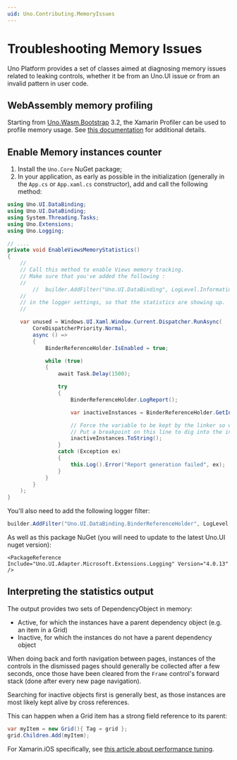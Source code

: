 ```yaml
---
uid: Uno.Contributing.MemoryIssues
---
```


# Troubleshooting Memory Issues 

Uno Platform provides a set of classes aimed at diagnosing memory issues related to leaking controls, whether it be from
an Uno.UI issue or from an invalid pattern in user code.

## WebAssembly memory profiling
Starting from [Uno.Wasm.Bootstrap](https://github.com/unoplatform/Uno.Wasm.Bootstrap) 3.2, the Xamarin Profiler can be used to profile memory usage. See [this documentation](https://github.com/unoplatform/Uno.Wasm.Bootstrap#memory-profiling) for additional details.

## Enable Memory instances counter

1. Install the `Uno.Core` NuGet package;
2. In your application, as early as possible in the initialization (generally in the `App.cs` or `App.xaml.cs` constructor), add and call the following method:

``` csharp
using Uno.UI.DataBinding;
using Uno.UI.DataBinding;
using System.Threading.Tasks;
using Uno.Extensions;
using Uno.Logging;

// ....
private void EnableViewsMemoryStatistics()
{
	//
	// Call this method to enable Views memory tracking.
	// Make sure that you've added the following :
	//
        //  builder.AddFilter("Uno.UI.DataBinding", LogLevel.Information );
	//
	// in the logger settings, so that the statistics are showing up.
	//

	var unused = Windows.UI.Xaml.Window.Current.Dispatcher.RunAsync(
		CoreDispatcherPriority.Normal,
		async () =>
		{
			BinderReferenceHolder.IsEnabled = true;

			while (true)
			{
				await Task.Delay(1500);

				try
				{
					BinderReferenceHolder.LogReport();

					var inactiveInstances = BinderReferenceHolder.GetInactiveViewBinders();

					// Force the variable to be kept by the linker so we can see it with the debugger.
					// Put a breakpoint on this line to dig into the inactive views.
					inactiveInstances.ToString();
				}
				catch (Exception ex)
				{
					this.Log().Error("Report generation failed", ex);
				}
			}
		}
	);
}
```
  You'll also need to add the following logger filter:
```csharp
builder.AddFilter("Uno.UI.DataBinding.BinderReferenceHolder", LogLevel.Information );
```
  As well as this package NuGet (you will need to update to the latest Uno.UI nuget version):
```xaml
<PackageReference Include="Uno.UI.Adapter.Microsoft.Extensions.Logging" Version="4.0.13" />
```

## Interpreting the statistics output

The output provides two sets of DependencyObject in memory:
- Active, for which the instances have a parent dependency object (e.g. an item in a Grid)
- Inactive, for which the instances do not have a parent dependency object

When doing back and forth navigation between pages, instances of the controls in the dismissed pages should
generally be collected after a few seconds, once those have been cleared from the `Frame` control's forward
stack (done after every new page navigation).

Searching for inactive objects first is generally best, as those instances are most likely kept alive by
cross references.

This can happen when a Grid item has a strong field reference to its parent:

```csharp
var myItem = new Grid(){ Tag = grid };
grid.Children.Add(myItem);
```

For Xamarin.iOS specifically, see [this article about performance tuning](https://docs.microsoft.com/en-us/xamarin/ios/deploy-test/performance).

